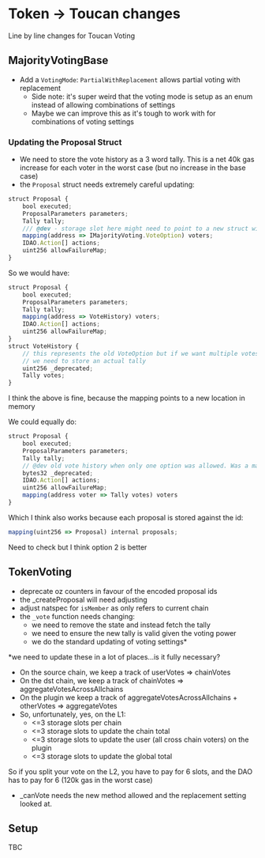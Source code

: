 # Token -> Toucan changes

Line by line changes for Toucan Voting


## MajorityVotingBase

- Add a `VotingMode`: `PartialWithReplacement` allows partial voting with replacement
    - Side note: it's super weird that the voting mode is setup as an enum instead of allowing combinations of settings
    - Maybe we can improve this as it's tough to work with for combinations of voting settings

### Updating the Proposal Struct
- We need to store the vote history as a 3 word tally. This is a net 40k gas increase for each voter in the worst case (but no increase in the base case)
- the `Proposal` struct needs extremely careful updating:
```js
struct Proposal {
    bool executed;
    ProposalParameters parameters;
    Tally tally;
    /// @dev - storage slot here might need to point to a new struct with the first word as a _deprecated slot
    mapping(address => IMajorityVoting.VoteOption) voters;
    IDAO.Action[] actions;
    uint256 allowFailureMap;
}
```

So we would have:

```js
struct Proposal {
    bool executed;
    ProposalParameters parameters;
    Tally tally;
    mapping(address => VoteHistory) voters;
    IDAO.Action[] actions;
    uint256 allowFailureMap;
}
struct VoteHistory {
    // this represents the old VoteOption but if we want multiple votes per user 
    // we need to store an actual tally
    uint256 _deprecated;
    Tally votes;
}
```
I think the above is fine, because the mapping points to a new location in memory

We could equally do:

```js
struct Proposal {
    bool executed;
    ProposalParameters parameters;
    Tally tally;
    // @dev old vote history when only one option was allowed. Was a mapping of address => vote history
    bytes32 _deprecated;
    IDAO.Action[] actions;
    uint256 allowFailureMap;
    mapping(address voter => Tally votes) voters
}
```

Which I think also works because each proposal is stored against the id:

```js
mapping(uint256 => Proposal) internal proposals;
```
Need to check but I think option 2 is better

## TokenVoting

- deprecate oz counters in favour of the encoded proposal ids 
- the _createProposal will need adjusting 
- adjust natspec for `isMember` as only refers to current chain
- the `_vote` function needs changing:
    - we need to remove the state and instead fetch the tally
    - we need to ensure the new tally is valid given the voting power
    - we do the standard updating of voting settings*

*we need to update these in a lot of places...is it fully necessary?
- On the source chain, we keep a track of userVotes => chainVotes
- On the dst chain, we keep a track of chainVotes => aggregateVotesAcrossAllchains
- On the plugin we keep a track of aggregateVotesAcrossAllchains + otherVotes => aggregateVotes
- So, unfortunately, yes, on the L1:
    - <=3 storage slots per chain
    - <=3 storage slots to update the chain total
    - <=3 storage slots to update the user (all cross chain voters) on the plugin
    - <=3 storage slots to update the global total

So if you split your vote on the L2, you have to pay for 6 slots, and the DAO has to pay for 6 (120k gas in the worst case)

- _canVote needs the new method allowed and the replacement setting looked at. 

## Setup

TBC

